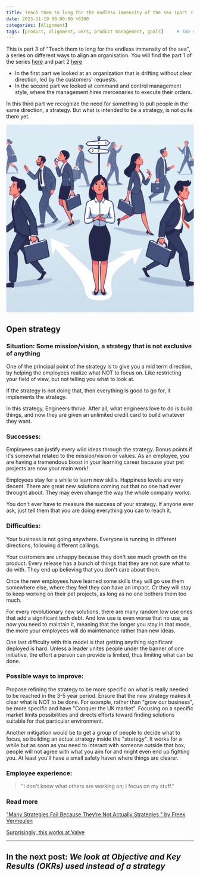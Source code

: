 ```yaml
---
title: Teach them to long for the endless immensity of the sea (part 3 - Open Strategy)
date: 2023-11-19 00:00:00 +0300
categories: [Alignment]
tags: [product, alignment, okrs, product management, goals] 	# TAG names should always be lowercase
---
```



This is part 3 of "Teach them to long for the endless immensity of the sea", a series on different ways to align an organisation.
You will find the part 1 of the series [here](https://www.productmusings.fi/posts/alignment1/) and part 2 [here](https://www.productmusings.fi/posts/alignment2/)

- In the first part we looked at an organization that is drifting without clear direction, led by the customers' requests.
- In the second part we looked at command and control management style, where the management hires mercenaries to execute their orders.

In this third part we recognize the need for something to pull people in the same direction, a strategy. But what is intended to be a strategy, is not quite there yet.

![OpenStrategy](/assets/img/BadStrategy.jpg)

## Open strategy

### Situation: Some mission/vision, a strategy that is not exclusive of anything


One of the principal point of the strategy is to give you a mid term direction, by helping the employees realize what NOT to focus on.
Like restricting your field of view, but not telling you what to look at.

If the strategy is not doing that, then everything is good to go for, it implements the strategy.

In this strategy, Engineers thrive. After all, what engineers love to do is build things, and now they are given an unlimited credit card to build whatever they want.

### Successes:

Employees can justify every wild ideas through the strategy. Bonus points if it's somewhat related to the mission/vision or values.
As an employee, you are having a tremendous boost in your learning career because your pet projects are now your main work!

Employees stay for a while to learn new skills. Happiness levels are very decent.
There are great new solutions coming out that no one had ever throught about. They may even change the way the whole company works.

You don't ever have to measure the success of your strategy. If anyone ever ask, just tell them that you are doing everything you can to reach it.

### Difficulties:

Your business is not going anywhere. Everyone is running in different directions, following different callings.

Your customers are unhappy because they don't see much growth on the product. Every release has a bunch of things that they are not sure what to do with.
They end up believing that you don't care about them.

Once the new employees have learned some skills they will go use them somewhere else, where they feel they can have an impact.
Or they will stay to keep working on their pet projects, as long as no one bothers them too much.

For every revolutionary new solutions, there are many random low use ones that add a significant tech debt.
And low use is even worse that no use, as now you need to maintain it, meaning that the longer you stay in that mode, the more your employees will do maintenance rather than new ideas.

One last difficulty with this model is that getting anything significant deployed is hard. Unless a leader unites people under the banner of one initiative, the effort a person can provide is limited, thus limiting what can be done.

### Possible ways to improve:

Propose refining the strategy to be more specific on what is really needed to be reached in the 3-5 year period.
Ensure that the new strategy makes it clear what is NOT to be done. For example, rather than "grow our business", be more specific and have "Conquer the UK market".
Focusing on a specific market limits possibilities and directs efforts toward finding solutions suitable for that particular environment.

Another mitigation would be to get a group of people to decide what to focus, so building an actual strategy inside the "strategy". 
It works for a while but as soon as you need to interact with someone outside that box, people will not agree with what you aim for and might even end up fighting you.
At least you'll have a small safety haven where things are clearer.

### Employee experience: 

> "I don't know what others are working on; I focus on my stuff."

### Read more
["Many Strategies Fail Because They’re Not Actually Strategies " by Freek Vermeulen](https://hbr.org/2017/11/many-strategies-fail-because-theyre-not-actually-strategies)

[Surprisingly, this works at Valve](https://steamcdn-a.akamaihd.net/apps/valve/Valve_NewEmployeeHandbook.pdf)



---
**In the next post:**
*We look at Objective and Key Results (OKRs) used instead of a strategy*
---